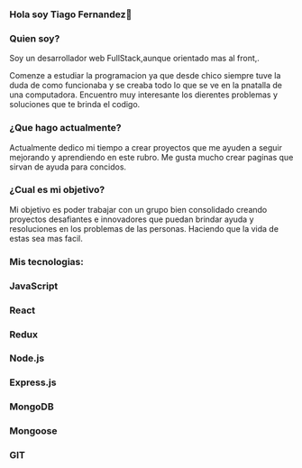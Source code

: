 ### Hola soy Tiago Fernandez👋


 ### Quien soy?

Soy un desarrollador web FullStack,aunque orientado mas al front,.

Comenze a estudiar la programacion ya que desde chico siempre tuve la duda de como funcionaba y se creaba todo lo que se ve en la pnatalla de una computadora. Encuentro muy
interesante los dierentes problemas y soluciones que te brinda el codigo.

### ¿Que hago actualmente?

Actualmente dedico mi tiempo a crear proyectos que me ayuden a seguir mejorando y aprendiendo en este rubro. Me gusta mucho crear paginas que sirvan de ayuda para concidos.

### ¿Cual es mi objetivo?

Mi objetivo es poder trabajar con un grupo bien consolidado creando proyectos desafiantes e innovadores que puedan brindar ayuda y resoluciones en los problemas de las personas. Haciendo que la vida de estas sea mas facil.

### Mis tecnologias:

### JavaScript
### React
### Redux
### Node.js
### Express.js
### MongoDB
### Mongoose
### GIT
